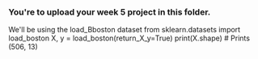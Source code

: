 ### You're to upload your week 5 project in this folder. 

We'll be using the load_Bboston dataset
from sklearn.datasets import load_boston
X, y = load_boston(return_X_y=True)
print(X.shape) # Prints (506, 13)
